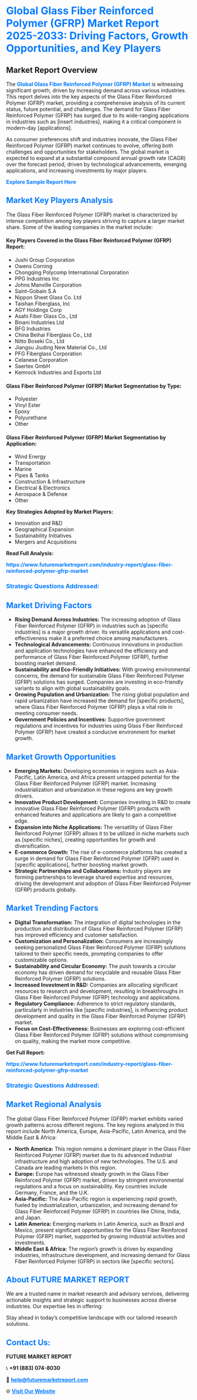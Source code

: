 <h1 style="color: #007BFF;">Global Glass Fiber Reinforced Polymer (GFRP) Market Report 2025-2033: Driving Factors, Growth Opportunities, and Key Players</h1>

<section id="overview">
<h2>Market Report Overview</h2>
<p>The <a href="https://www.futuremarketreport.com/industry-report/glass-fiber-reinforced-polymer-gfrp-market" style="color: #007BFF; text-decoration: none;"><strong>Global Glass Fiber Reinforced Polymer (GFRP) Market</strong></a> is witnessing significant growth, driven by increasing demand across various industries. This report delves into the key aspects of the Glass Fiber Reinforced Polymer (GFRP) market, providing a comprehensive analysis of its current status, future potential, and challenges. The demand for Glass Fiber Reinforced Polymer (GFRP) has surged due to its wide-ranging applications in industries such as [insert industries], making it a critical component in modern-day [applications].</p>
<p>As consumer preferences shift and industries innovate, the Glass Fiber Reinforced Polymer (GFRP) market continues to evolve, offering both challenges and opportunities for stakeholders. The global market is expected to expand at a substantial compound annual growth rate (CAGR) over the forecast period, driven by technological advancements, emerging applications, and increasing investments by major players.</p>
</section>

<section id="overview">
<p><a href="https://www.futuremarketreport.com/request-sample/reportId=87472" style="color: #007BFF; text-decoration: none;"><strong>Explore Sample Report Here</strong></a></p>
</section>

<section id="key-players">
<h2 style="color: #007BFF;">Market Key Players Analysis</h2>
<p>The Glass Fiber Reinforced Polymer (GFRP) market is characterized by intense competition among key players striving to capture a larger market share. Some of the leading companies in the market include:</p>
<h4>Key Players Covered in the Glass Fiber Reinforced Polymer (GFRP) Report:</h4>
<ul><li>Jushi Group Corporation</li><li>Owens Corning</li><li>Chongqing Polycomp International Corporation</li><li>PPG Industries Inc</li><li>Johns Manville Corporation</li><li>Saint-Gobain S.A</li><li>Nippon Sheet Glass Co. Ltd</li><li>Taishan Fiberglass, Inc</li><li>AGY Holdings Corp</li><li>Asahi Fiber Glass Co., Ltd</li><li>Binani Industries Ltd</li><li>BFG Industries</li><li>China Beihai Fiberglass Co., Ltd</li><li>Nitto Boseki Co., Ltd</li><li>Jiangsu Jiuding New Material Co., Ltd</li><li>PFG Fiberglass Corporation</li><li>Celanese Corporation</li><li>Saertex GmbH</li><li>Kemrock Industries and Exports Ltd</li></ul>
<h4>Glass Fiber Reinforced Polymer (GFRP) Market Segmentation by Type:</h4>
<ul><li>Polyester</li><li>Vinyl Ester</li><li>Epoxy</li><li>Polyurethane</li><li>Other</li></ul>

<h4>Glass Fiber Reinforced Polymer (GFRP) Market Segmentation by Application:</h4>
<ul><li>Wind Energy</li><li>Transportation</li><li>Marine</li><li>Pipes &amp; Tanks</li><li>Construction &amp; Infrastructure</li><li>Electrical &amp; Electronics</li><li>Aerospace &amp; Defense</li><li>Other</li></ul>
<p><strong>Key Strategies Adopted by Market Players:</strong></p>
<ul>
<li>Innovation and R&D</li>
<li>Geographical Expansion</li>
<li>Sustainability Initiatives</li>
<li>Mergers and Acquisitions</li>
</ul>
</section>

<section>
<p><strong>Read Full Analysis: </strong></p><a href="https://www.futuremarketreport.com/industry-report/glass-fiber-reinforced-polymer-gfrp-market" style="color: #007BFF; text-decoration: none;"><strong>https://www.futuremarketreport.com/industry-report/glass-fiber-reinforced-polymer-gfrp-market</strong></a>
<h3 style="color: #007BFF;">Strategic Questions Addressed:</h3>
</section>

<section id="driving-factors">
<h2 style="color: #007BFF;">Market Driving Factors</h2>
<ul>
<li><strong>Rising Demand Across Industries:</strong> The increasing adoption of Glass Fiber Reinforced Polymer (GFRP) in industries such as [specific industries] is a major growth driver. Its versatile applications and cost-effectiveness make it a preferred choice among manufacturers.</li>
<li><strong>Technological Advancements:</strong> Continuous innovations in production and application technologies have enhanced the efficiency and performance of Glass Fiber Reinforced Polymer (GFRP), further boosting market demand.</li>
<li><strong>Sustainability and Eco-Friendly Initiatives:</strong> With growing environmental concerns, the demand for sustainable Glass Fiber Reinforced Polymer (GFRP) solutions has surged. Companies are investing in eco-friendly variants to align with global sustainability goals.</li>
<li><strong>Growing Population and Urbanization:</strong> The rising global population and rapid urbanization have increased the demand for [specific products], where Glass Fiber Reinforced Polymer (GFRP) plays a vital role in meeting consumer needs.</li>
<li><strong>Government Policies and Incentives:</strong> Supportive government regulations and incentives for industries using Glass Fiber Reinforced Polymer (GFRP) have created a conducive environment for market growth.</li>
</ul>
</section>

<section id="growth-opportunities">
<h2 style="color: #007BFF;">Market Growth Opportunities</h2>
<ul>
<li><strong>Emerging Markets:</strong> Developing economies in regions such as Asia-Pacific, Latin America, and Africa present untapped potential for the Glass Fiber Reinforced Polymer (GFRP) market. Increasing industrialization and urbanization in these regions are key growth drivers.</li>
<li><strong>Innovative Product Development:</strong> Companies investing in R&D to create innovative Glass Fiber Reinforced Polymer (GFRP) products with enhanced features and applications are likely to gain a competitive edge.</li>
<li><strong>Expansion into Niche Applications:</strong> The versatility of Glass Fiber Reinforced Polymer (GFRP) allows it to be utilized in niche markets such as [specific niches], creating opportunities for growth and diversification.</li>
<li><strong>E-commerce Growth:</strong> The rise of e-commerce platforms has created a surge in demand for Glass Fiber Reinforced Polymer (GFRP) used in [specific applications], further boosting market growth.</li>
<li><strong>Strategic Partnerships and Collaborations:</strong> Industry players are forming partnerships to leverage shared expertise and resources, driving the development and adoption of Glass Fiber Reinforced Polymer (GFRP) products globally.</li>
</ul>
</section>

<section id="trending-factors">
<h2 style="color: #007BFF;">Market Trending Factors</h2>
<ul>
<li><strong>Digital Transformation:</strong> The integration of digital technologies in the production and distribution of Glass Fiber Reinforced Polymer (GFRP) has improved efficiency and customer satisfaction.</li>
<li><strong>Customization and Personalization:</strong> Consumers are increasingly seeking personalized Glass Fiber Reinforced Polymer (GFRP) solutions tailored to their specific needs, prompting companies to offer customizable options.</li>
<li><strong>Sustainability and Circular Economy:</strong> The push towards a circular economy has driven demand for recyclable and reusable Glass Fiber Reinforced Polymer (GFRP) solutions.</li>
<li><strong>Increased Investment in R&D:</strong> Companies are allocating significant resources to research and development, resulting in breakthroughs in Glass Fiber Reinforced Polymer (GFRP) technology and applications.</li>
<li><strong>Regulatory Compliance:</strong> Adherence to strict regulatory standards, particularly in industries like [specific industries], is influencing product development and quality in the Glass Fiber Reinforced Polymer (GFRP) market.</li>
<li><strong>Focus on Cost-Effectiveness:</strong> Businesses are exploring cost-efficient Glass Fiber Reinforced Polymer (GFRP) solutions without compromising on quality, making the market more competitive.</li>
</ul>
</section>

<section>
<p><strong>Get Full Report: </strong></p><a href="https://www.futuremarketreport.com/industry-report/glass-fiber-reinforced-polymer-gfrp-market" style="color: #007BFF; text-decoration: none;"><strong>https://www.futuremarketreport.com/industry-report/glass-fiber-reinforced-polymer-gfrp-market</strong></a>
<h3 style="color: #007BFF;">Strategic Questions Addressed:</h3>
</section>


<section id="regional-analysis">
<h2 style="color: #007BFF;">Market Regional Analysis</h2>
<p>The global Glass Fiber Reinforced Polymer (GFRP) market exhibits varied growth patterns across different regions. The key regions analyzed in this report include North America, Europe, Asia-Pacific, Latin America, and the Middle East & Africa:</p>
<ul>
<li><strong>North America:</strong> This region remains a dominant player in the Glass Fiber Reinforced Polymer (GFRP) market due to its advanced industrial infrastructure and high adoption of new technologies. The U.S. and Canada are leading markets in this region.</li>
<li><strong>Europe:</strong> Europe has witnessed steady growth in the Glass Fiber Reinforced Polymer (GFRP) market, driven by stringent environmental regulations and a focus on sustainability. Key countries include Germany, France, and the U.K.</li>
<li><strong>Asia-Pacific:</strong> The Asia-Pacific region is experiencing rapid growth, fueled by industrialization, urbanization, and increasing demand for Glass Fiber Reinforced Polymer (GFRP) in countries like China, India, and Japan.</li>
<li><strong>Latin America:</strong> Emerging markets in Latin America, such as Brazil and Mexico, present significant opportunities for the Glass Fiber Reinforced Polymer (GFRP) market, supported by growing industrial activities and investments.</li>
<li><strong>Middle East & Africa:</strong> The region’s growth is driven by expanding industries, infrastructure development, and increasing demand for Glass Fiber Reinforced Polymer (GFRP) in sectors like [specific sectors].</li>
</ul>
</section>

<footer>
<h2 style="color: #007BFF;">About FUTURE MARKET REPORT</h2>
<p>We are a trusted name in market research and advisory services, delivering actionable insights and strategic support to businesses across diverse industries. Our expertise lies in offering:</p>

<p>Stay ahead in today’s competitive landscape with our tailored research solutions.</p>

<h2 style="color: #007BFF;">Contact Us:</h2>
<p><strong>FUTURE MARKET REPORT</strong></p>
<p>📞 <strong>+91 (883) 074-8030</strong></p>
<p>📧 <strong><a href="mailto:help@futuremarketreport.com" style="color: #007BFF;">help@futuremarketreport.com</a></strong></p>
<p>🌐 <strong><a href="https://www.futuremarketreport.com/" style="color: #007BFF;">Visit Our Website</a></strong></p>
</footer>